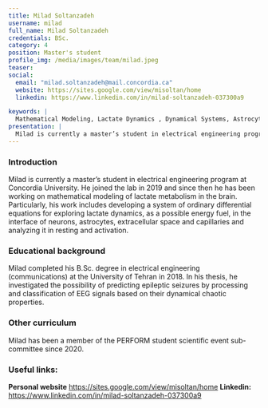 ```yaml
---
title: Milad Soltanzadeh
username: milad
full_name: Milad Soltanzadeh 
credentials: BSc.
category: 4
position: Master's student
profile_img: /media/images/team/milad.jpeg
teaser:
social:
  email: "milad.soltanzadeh@mail.concordia.ca"
  website: https://sites.google.com/view/misoltan/home
  linkedin: https://www.linkedin.com/in/milad-soltanzadeh-037300a9

keywords: |
  Mathematical Modeling, Lactate Dynamics , Dynamical Systems, Astrocytes, 
presentation: |
  Milad is currently a master’s student in electrical engineering program at Concordia University. He joined the lab in 2019 and since then he has been working on mathematical modeling of lactate metabolism in the brain. Particularly, his work includes developing a system of ordinary differential equations for exploring lactate dynamics, as a possible energy fuel, in the interface of neurons, astrocytes, extracellular space and capillaries and analyzing it in resting and activation. 
---
```



### Introduction

Milad is currently a master’s student in electrical engineering program at Concordia University. He joined the lab in 2019 and since then he has been working on mathematical modeling of lactate metabolism in the brain. Particularly, his work includes developing a system of ordinary differential equations for exploring lactate dynamics, as a possible energy fuel, in the interface of neurons, astrocytes, extracellular space and capillaries and analyzing it in resting and activation. 

### Educational background

 Milad completed his B.Sc. degree in electrical engineering (communications) at the University of Tehran in 2018. In his thesis, he investigated the possibility of predicting epileptic seizures by processing and classification of EEG signals based on their dynamical chaotic properties.

### Other curriculum

 Milad has been a member of the PERFORM student scientific event sub-committee since 2020. 

### Useful links:
**Personal website**
 https://sites.google.com/view/misoltan/home
**Linkedin:**
 https://www.linkedin.com/in/milad-soltanzadeh-037300a9
